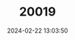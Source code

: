 ---
title: "20019"
category: "Sciurus pyrrhinus"
draft: false
date: 2024-02-22 13:03:50
languages:
  English: ["Junín Red Squirrel"]
---